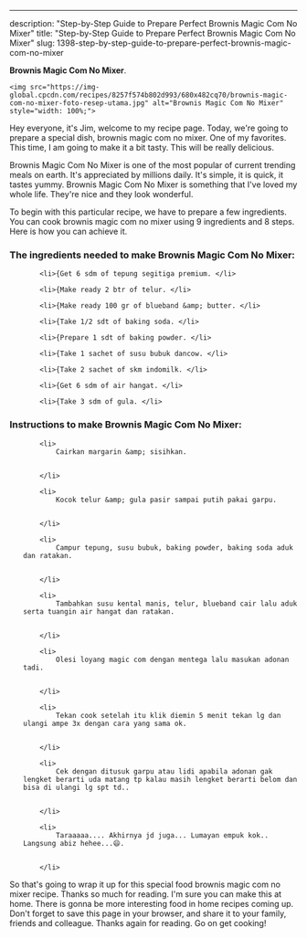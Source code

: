 ---
description: "Step-by-Step Guide to Prepare Perfect Brownis Magic Com No Mixer"
title: "Step-by-Step Guide to Prepare Perfect Brownis Magic Com No Mixer"
slug: 1398-step-by-step-guide-to-prepare-perfect-brownis-magic-com-no-mixer

<p>
	<strong>Brownis Magic Com No Mixer</strong>. 
	
</p>
<p>
	
	<img src="https://img-global.cpcdn.com/recipes/8257f574b802d993/680x482cq70/brownis-magic-com-no-mixer-foto-resep-utama.jpg" alt="Brownis Magic Com No Mixer" style="width: 100%;">
	
	
</p>
<p>
	Hey everyone, it's Jim, welcome to my recipe page. Today, we're going to prepare a special dish, brownis magic com no mixer. One of my favorites. This time, I am going to make it a bit tasty. This will be really delicious.
</p>
	
<p>
	
</p>
<p>
	Brownis Magic Com No Mixer is one of the most popular of current trending meals on earth. It's appreciated by millions daily. It's simple, it is quick, it tastes yummy. Brownis Magic Com No Mixer is something that I've loved my whole life. They're nice and they look wonderful.
</p>

<p>
To begin with this particular recipe, we have to prepare a few ingredients. You can cook brownis magic com no mixer using 9 ingredients and 8 steps. Here is how you can achieve it.
</p>

<h3>The ingredients needed to make Brownis Magic Com No Mixer:</h3>

<ol>
	
		<li>{Get 6 sdm of tepung segitiga premium. </li>
	
		<li>{Make ready 2 btr of telur. </li>
	
		<li>{Make ready 100 gr of blueband &amp; butter. </li>
	
		<li>{Take 1/2 sdt of baking soda. </li>
	
		<li>{Prepare 1 sdt of baking powder. </li>
	
		<li>{Take 1 sachet of susu bubuk dancow. </li>
	
		<li>{Take 2 sachet of skm indomilk. </li>
	
		<li>{Get 6 sdm of air hangat. </li>
	
		<li>{Take 3 sdm of gula. </li>
	
</ol>
<p>
	
</p>

<h3>Instructions to make Brownis Magic Com No Mixer:</h3>

<ol>
	
		<li>
			Cairkan margarin &amp; sisihkan.
			
			
		</li>
	
		<li>
			Kocok telur &amp; gula pasir sampai putih pakai garpu.
			
			
		</li>
	
		<li>
			Campur tepung, susu bubuk, baking powder, baking soda aduk dan ratakan.
			
			
		</li>
	
		<li>
			Tambahkan susu kental manis, telur, blueband cair lalu aduk serta tuangin air hangat dan ratakan.
			
			
		</li>
	
		<li>
			Olesi loyang magic com dengan mentega lalu masukan adonan tadi.
			
			
		</li>
	
		<li>
			Tekan cook setelah itu klik diemin 5 menit tekan lg dan ulangi ampe 3x dengan cara yang sama ok.
			
			
		</li>
	
		<li>
			Cek dengan ditusuk garpu atau lidi apabila adonan gak lengket berarti uda matang tp kalau masih lengket berarti belom dan bisa di ulangi lg spt td..
			
			
		</li>
	
		<li>
			Taraaaaa.... Akhirnya jd juga... Lumayan empuk kok.. Langsung abiz hehee...😄.
			
			
		</li>
	
</ol>

<p>
	
</p>

<p>
	So that's going to wrap it up for this special food brownis magic com no mixer recipe. Thanks so much for reading. I'm sure you can make this at home. There is gonna be more interesting food in home recipes coming up. Don't forget to save this page in your browser, and share it to your family, friends and colleague. Thanks again for reading. Go on get cooking!
</p>
